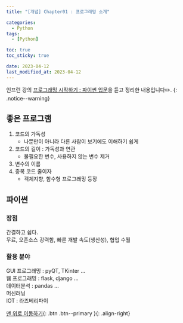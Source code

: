 ```yaml
---
title: "[개념] Chapter01 : 프로그래밍 소개"

categories:
  - Python
tags:
  - [Python]

toc: true
toc_sticky: true

date: 2023-04-12
last_modified_at: 2023-04-12
---
```


인프런 강의 [프로그래밍 시작하기 : 파이썬 입문](https://www.inflearn.com/course/%ED%94%84%EB%A1%9C%EA%B7%B8%EB%9E%98%EB%B0%8D-%ED%8C%8C%EC%9D%B4%EC%8D%AC-%EC%9E%85%EB%AC%B8-%EC%9D%B8%ED%94%84%EB%9F%B0-%EC%98%A4%EB%A6%AC%EC%A7%80%EB%84%90)을 듣고 정리한 내용입니다✏️.
{: .notice--warning}

## 좋은 프로그램

1. 코드의 가독성
   - 나뿐만이 아니라 다른 사람이 보기에도 이해하기 쉽게
2. 코드의 길이 : 가독성과 연관
   - 불필요한 변수, 사용하지 않는 변수 제거
3. 변수의 이름
4. 중복 코드 줄이자
   - 객체지향, 함수형 프로그래밍 등장

## 파이썬

### 장점

간결하고 쉽다.  
무료, 오픈소스 강력함, 빠른 개발 속도(생산성), 협업 수월

### 활용 분야

GUI 프로그래밍 : pyQT, TKinter ...  
웹 프로그래밍 : flask, django ...  
데이터분석 : pandas ...  
머신러닝  
IOT : 라즈베리파이

[맨 위로 이동하기](#){: .btn .btn--primary }{: .align-right}
